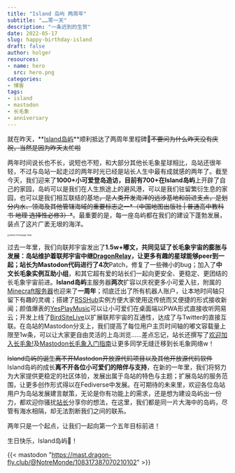 ```yaml
---
title: "Island 岛屿 两周年"
subtitle: "……零一天"
description: "一条迟到的生贺"
date: 2022-05-17
slug: happy-birthday-island
draft: false
author: holger
resources:
- name: hero
  src: hero.png
categories:
- 博客
tags:
- island
- mastodon
- 长毛象
- anniversary
---
```



就在昨天，**[Island岛屿](https://mast.dragon-fly.club)**顺利抵达了两周年里程碑🎉~~不要问为什么昨天没有庆祝，当然是因为昨天太忙啦~~

两年时间说长也不长，说短也不短，和大部分其他长毛象星球相比，岛站还很年轻，不过与岛站一起走过的两年时光已经是站长人生中最有成就感的两年了。截至今天，我们迎来了**1000+**小可爱登岛造访，目前有**700+**在**Island岛屿**上开辟了自己的家园，岛屿可以是我们在人生旅途上的避风港，可以是我们驻留繁衍生息的家园，也可以是我们相互联结的基地~~，是人类开发海洋的远涉基地和前进支点，是划分内水、领海及其他管辖海域的重要标志之一*（中国地图出版社 | 普通高中教科书 地理 选择性必修3）*~~。最重要的是，每一座岛屿都在我们的建设下蓬勃发展，装点了这片广袤无垠的海洋。

<img src="https://cdn.dragoncloud.win/island-blog/images/O5HrKU.png" alt="Island Homepage Stats" style="zoom: 33%;" />

过去一年里，我们向联邦宇宙发出了**1.5w+**嘟文，共同见证了长毛象宇宙的膨胀与发展：岛站维护着联邦宇宙中继[**DragonRelay**](http://relay.dragon-fly.club/)，让更多有趣的星球能够peer到一起；站长为Mastodon代码进行了**4次**Patch，修复了一些~~微~~小的bug；加入了**中文长毛象实例互助小组**，和其它超有爱的站长们一起向更安全、更稳定、更团结的长毛象宇宙前进。**Island岛屿**主服务器**两次**扩容以庆祝更多小可爱入驻，附属的[Minecraft服务器](http://docs.minecraft.dragon-fly.club/)也迎来了**一周年**；彻底迁出了所有机器人账户，让本地时间轴只留下有趣的灵魂；搭建了[RSSHub](http://rss.dragon-fly.club/)实例方便大家使用这传统而又便捷的形式接收新闻；颜值爆表的[YesPlayMusic](https://music.dragon-fly.club/)可以让小可爱们在桌面端以PWA形式直接收听网易云；开发上线了[BirdSiteLive](http://bird.r669.live/)以扩展联邦宇宙的互通性，达成了与Twitter的直接互联。在岛站的Mastodon分支上，我们提高了每位用户主页时间轴的嘟文容载量上限至1w条，可以让大家更自由灵活的上岛浏览……差点忘记，站长还撰写了[欢迎加入长毛象!](https://blog.holger.net.cn/posts/welcome-to-mastodon/)及[Mastodon长毛象入门指南](https://blog.holger.net.cn/posts/a-beginners-guide-to-21st-century-sns/)让更多同学无缝迁移到长毛象网络w！

~~Island岛屿的诞生离不开Mastodon开放源代码项目以及其他开放源代码软件~~Island岛屿的成长**离不开各位小可爱们的陪伴与支持**，在新的一年里，我们将努力为大家提供更稳定的社区体验，发展出属于岛站的特色与主题；扩展岛站的服务范围，让更多创作形式得以在Fediverse中发展。在可期待的未来里，欢迎各位岛站用户为岛站发展建言献策，无论是你有功能上的需求，还是想为建设岛屿出一份力，都欢迎你骚扰[站长](https://mast.dragon-fly.club/@holgerhuo)分享你的想法，在这里，我们都是同一片大海中的岛屿，尽管有海水相隔，却无法割断我们之间的联系。

两年只是一个起点，让我们一起向第一个五年目标前进！

生日快乐，Island岛屿🎂！

{{< mastodon "https://mast.dragon-fly.club/@NotreMonde/108317387070210102" >}}